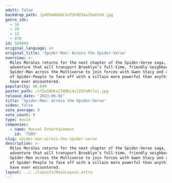 ```yaml
---
adult: false
backdrop_path: /p4PbmHbGmCVuTSF6Q3auZheXcm9.jpg
genre_ids:
  - 16
  - 28
  - 12
  - 878
id: 569094
original_language: en
original_title: 'Spider-Man: Across the Spider-Verse'
overview: >-
  Miles Morales returns for the next chapter of the Spider-Verse saga, an epic
  adventure that will transport Brooklyn’s full-time, friendly neighborhood
  Spider-Man across the Multiverse to join forces with Gwen Stacy and a new team
  of Spider-People to face off with a villain more powerful than anything they
  have ever encountered.
popularity: 46.649
poster_path: /zfZuSNGKxIlWQKi4xlIhFoRrlnj.jpg
release_date: '2023-06-02'
title: 'Spider-Man: Across the Spider-Verse'
video: false
vote_average: 0
vote_count: 0
type: movie
companies:
  - name: Marvel Entertainment
    id: '7505'
slug: spider-man-across-the-spider-verse
description: >-
  Miles Morales returns for the next chapter of the Spider-Verse saga, an epic
  adventure that will transport Brooklyn’s full-time, friendly neighborhood
  Spider-Man across the Multiverse to join forces with Gwen Stacy and a new team
  of Spider-People to face off with a villain more powerful than anything they
  have ever encountered.
layout: ../../layouts/MainLayout.astro
---
```


